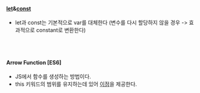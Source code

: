#### [let](https://developer.mozilla.org/en-US/docs/Web/JavaScript/Reference/Statements/let)&[const](https://developer.mozilla.org/en-US/docs/Web/JavaScript/Reference/Statements/const)
- let과 const는 기본적으로 var를 대체한다 (변수를 다시 할당하지 않을 경우 -> 효과적으로 constant로 변환한다)  


<br>
<br>

#### Arrow Function [ES6]
- JS에서 함수를 생성하는 방법이다.
- this 키워드의 범위를 유지하는데 있어 [이점](https://developer.mozilla.org/en-US/docs/Web/JavaScript/Reference/Functions/Arrow_functions#No_binding_of_this)을 제공한다.
